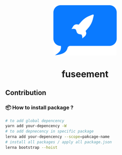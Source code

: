 <div align="center">
  <img src="./logo.png" width="200px"/>
   <h1 align="center">fuseement</h1>
</div>

## Contribution
### 📦 How to install package ?
```bash
# to add global depencency
yarn add your-depencency -W
# to add depnecency in specific package
lerna add your-depencency --scope=pakcage-name
# install all packages / apply all package.json
lerna bootstrap --hoist
```
